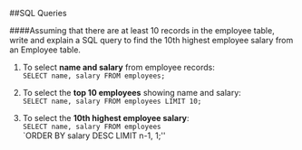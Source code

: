 ##SQL Queries

####Assuming that there are at least 10 records in the employee table, write and explain a SQL query to find the 10th highest employee salary from an Employee table. 

1. To select **name and salary** from employee records:  
	`SELECT name, salary FROM employees;`

2. To select the **top 10 employees** showing name and salary:  
	`SELECT name, salary FROM employees LIMIT 10;`

3. To select the **10th highest employee salary**:  
	`SELECT name, salary FROM employees`  
	`ORDER BY salary DESC LIMIT n-1, 1;''  

